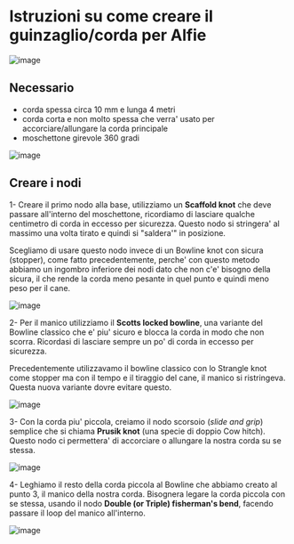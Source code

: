 # Istruzioni su come creare il guinzaglio/corda per Alfie

![image](imgs/00_guinzaglio.jpg)

## Necessario
- corda spessa circa 10 mm e lunga 4 metri
- corda corta e non molto spessa che verra' usato per accorciare/allungare la
corda principale
- moschettone girevole 360 gradi

![image](imgs/0_necessario.jpg)


## Creare i nodi

1- Creare il primo nodo alla base, utilizziamo un **Scaffold knot** che deve
passare all'interno del moschettone, ricordiamo di lasciare qualche centimetro
di corda in eccesso per sicurezza.
Questo nodo si stringera' al massimo una volta tirato e quindi si "saldera'" in
posizione.

Scegliamo di usare questo nodo invece di un Bowline knot con sicura (stopper), come fatto
precedentemente, perche' con questo metodo abbiamo un ingombro inferiore dei
nodi dato che non c'e' bisogno della sicura, il che rende la corda meno pesante
in quel punto e quindi meno peso per il cane.

![image](imgs/1_scaffold_moschettone.jpg)

2- Per il manico utilizziamo il **Scotts locked bowline**, una variante del
Bowline classico che e' piu' sicuro e blocca la corda in modo che non scorra.
Ricordasi di lasciare sempre un po' di corda in eccesso per sicurezza.

Precedentemente utilizzavamo il bowline classico con lo Strangle knot come
stopper ma con il tempo e il tiraggio del cane, il manico si ristringeva. Questa
nuova variante dovre evitare questo.

![image](imgs/2_scotts_locked_bowline.jpg)

3- Con la corda piu' piccola, creiamo il nodo scorsoio (_slide and grip_) semplice
che si chiama **Prusik knot** (una specie di doppio Cow hitch). Questo nodo ci
permettera' di accorciare o allungare la nostra corda su se stessa.

![image](imgs/3_prusik_knot_slide_and_grip.jpg)

4- Leghiamo il resto della corda piccola al Bowline che abbiamo creato al punto 3,
il manico della nostra corda. Bisognera legare la corda piccola con se stessa,
usando il nodo **Double (or Triple) fisherman's bend**, facendo passare il loop del manico
all'interno.

![image](imgs/4_double_fishermans_bend.jpg)
